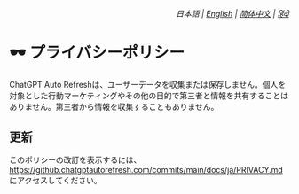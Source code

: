 <div align="right">
    <h6>
        <picture>
            <source type="image/svg+xml" media="(prefers-color-scheme: dark)" srcset="https://media.chatgptautorefresh.com/images/icons/earth/white/icon32.svg?latest">
            <img height=14 src="https://media.chatgptautorefresh.com/images/icons/earth/black/icon32.svg?latest">
        </picture>
        &nbsp;日本語 |
        <a href="../PRIVACY.md">English</a> |
        <a href="../zh-cn/PRIVACY.md">简体中文</a> |
        <a href="../hi/PRIVACY.md">हिंदी</a>
    </h6>
</div>

# 🕶️ プライバシーポリシー

ChatGPT Auto Refreshは、ユーザーデータを収集または保存しません。個人を対象とした行動マーケティングやその他の目的で第三者と情報を共有することはありません。第三者から情報を収集することもありません。

## 更新

このポリシーの改訂を表示するには、https://github.chatgptautorefresh.com/commits/main/docs/ja/PRIVACY.md にアクセスしてください。
